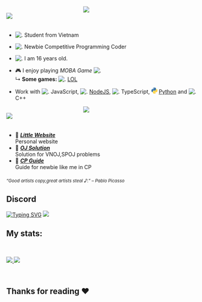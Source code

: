 #
<div>
<img src="https://cdn.discordapp.com/attachments/998125907967496203/1065099999576334457/avatar_cute-modified.png" width="300" align="right" />
<br/>
<img src="https://cdn.discordapp.com/attachments/998125907967496203/1065194088615391252/My_project-2_1.png" width="600" />
<br/>
<br/>
  
- <img src="https://cdn.discordapp.com/attachments/820557032016969751/952436539118456882/flag-vietnam_1f1fb-1f1f3.png" alt="." width="16" height="16"/> Student from Vietnam  
- <img src="https://cdn.discordapp.com/emojis/952439888337313802.png" alt="." width="16" height="16"/> Newbie Competitive Programming Coder 
- <img src="https://cdn.discordapp.com/emojis/912296822939193374.gif" alt="."  width="16" height="16" /> I am 16 years old. 
- 🎮 I enjoy playing *MOBA Game* <img src="https://cdn.discordapp.com/emojis/941332005352792174.png?size=20" alt="."/>    
  ↳ **Some games:** <img src="https://static.wikia.nocookie.net/leagueoflegends/images/0/07/League_of_Legends_icon.png/revision/latest/smart/width/250/height/250?cb=20191018194326" alt="." width="16" height="16"/> [LOL](https://signup.leagueoflegends.com/en-us/signup/redownload)

- Work with <img src="https://cdn.discordapp.com/emojis/620827756653051914.png" alt="." width="16" height="16"/> JavaScript, <img src="https://cdn.discordapp.com/emojis/932559343600156674.png?size=20" alt="." width="16" height="16"/> [NodeJS](https://nodejs.org/), <img src="https://www.typescriptlang.org/favicon-32x32.png" alt="." width="16" height="16"/> TypeScript, <img src="https://raw.githubusercontent.com/brand-icons/brands/66a515d0afc1bdf9cd308a9ae8d85e1bd23a4d97/icons/color/python.svg" alt="." width="16" height="16"/> [Python](https://www.python.org/) and <img src="https://cdn.discordapp.com/emojis/952439888337313802.png" alt="." width="16" height="16"/> C++

<img src="https://cdn.discordapp.com/attachments/998125907967496203/1065181600528207872/patrick-langwallner-wiFOaBrX_wc-unsplash.jpg" width="300" align="right" />
<br/>
<img src="https://cdn.discordapp.com/attachments/998125907967496203/1064854964075245649/My_project-2.png" width="500" />
<br/>
<br/>
  
- 📗 [***Little Website***](https://github.com/kduongnguyen07/website) <br/>
  Personal website
- 📙 [***OJ Solution***](https://github.com/kduongnguyen07/Competitive-Programming-Source-Code) <br/>
  Solution for VNOJ,SPOJ problems
- 📒 [***CP Guide***](https://hackmd.io/@lck7prime) <br/>
  Guide for newbie like me in CP

<sub>  *“Good artists copy,great artists steal ♪.” – Pablo Picasso* </sub>
</div>

## Discord
[![Typing SVG](https://readme-typing-svg.herokuapp.com?color=14b8e0&lines=Hi%2C+I'm+</Khánh>%232027;I'm+Front-end+Developer+from+VietNam;Bot%3A+Khánh%233451)](https://git.io/typing-svg)
<a href="https://discord.com/users/748799374628356126"  align="left">
    <img src="https://lanyard.cnrad.dev/api/748799374628356126?theme=light&bg=bff4ec&borderRadius=15px&animated=true&idleMessage=On%20the%20sky%20there%20is%20an%20angel%20in%20somewhere%20(.%20%E2%9D%9B%20%E1%B4%97%20%E2%9D%9B.)">
  </a>

## My stats:

<br/>
<p align="left">
  <a href="/">
    <img width="49.5%" src="https://github-readme-stats.vercel.app/api?username=kduongnguyen07&theme=tokyonight&show_icons=true" />
    <img width="49.5%" src="https://github-readme-streak-stats.herokuapp.com/?user=kduongnguyen07&theme=tokyonight&hide_border=true" />
  </a>
</p>
<br>

## Thanks for reading ❤️
